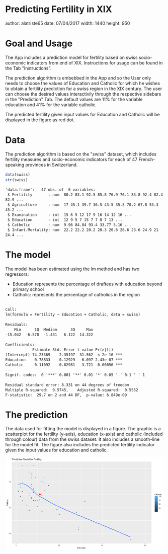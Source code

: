 Predicting Fertility in XIX
========================================================
author: alatriste65
date: 07/04/2017
width: 1440
height: 950

Goal and Usage
========================================================
The App includes a prediction model for fertility based on swiss socio-economic indicators from end of XIX.
Instructions for usage can be found in the Tab "Instructions".

The prediction algorithm is embebbed in the App and so the User only needs to choose the values of Education and Catholic for which he wishes to obtain a fertility prediction for a swiss region in the XIX century. The user can choose the desired values interactivily through the respective sidebars in the "Prediction" Tab. The default values are 11% for the variable education and 41% for the variable catholic. 

The predicted fertility given input values for Education and Catholic will be displayed in the figure as red dot. 


Data
========================================================
The prediction algorithm is based on the "swiss" dataset, which includes fertility measures and socio-economic indicators for each of 47 French-speaking provinces in Switzerland. 

```r
data(swiss)
str(swiss)
```

```
'data.frame':	47 obs. of  6 variables:
 $ Fertility       : num  80.2 83.1 92.5 85.8 76.9 76.1 83.8 92.4 82.4 82.9 ...
 $ Agriculture     : num  17 45.1 39.7 36.5 43.5 35.3 70.2 67.8 53.3 45.2 ...
 $ Examination     : int  15 6 5 12 17 9 16 14 12 16 ...
 $ Education       : int  12 9 5 7 15 7 7 8 7 13 ...
 $ Catholic        : num  9.96 84.84 93.4 33.77 5.16 ...
 $ Infant.Mortality: num  22.2 22.2 20.2 20.3 20.6 26.6 23.6 24.9 21 24.4 ...
```

The model
========================================================
The model has been estimated using the lm method and has two regressors:
- Education represents the percentage of draftees with education beyond primary school
- Catholic: represents the percentage of catholics in the region

```

Call:
lm(formula = Fertility ~ Education + Catholic, data = swiss)

Residuals:
    Min      1Q  Median      3Q     Max 
-15.042  -6.578  -1.431   6.122  14.322 

Coefficients:
            Estimate Std. Error t value Pr(>|t|)    
(Intercept) 74.23369    2.35197  31.562  < 2e-16 ***
Education   -0.78833    0.12929  -6.097 2.43e-07 ***
Catholic     0.11092    0.02981   3.721  0.00056 ***
---
Signif. codes:  0 '***' 0.001 '**' 0.01 '*' 0.05 '.' 0.1 ' ' 1

Residual standard error: 8.331 on 44 degrees of freedom
Multiple R-squared:  0.5745,	Adjusted R-squared:  0.5552 
F-statistic:  29.7 on 2 and 44 DF,  p-value: 6.849e-09
```

The prediction
========================================================
The data used for fitting the model is displayed in a figure. The graphic is a scatterplot for the fertility (y-axis), education (x-axis) and catholic (included through colour) data from the swiss dataset. It also includes a smooth-line for the model fit. The figure also includes the predicted fertility indicator given the input values for education and catholic.

![plot of chunk unnamed-chunk-3](Pitch-figure/unnamed-chunk-3-1.png)


